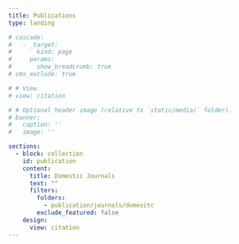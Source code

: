 ```yaml
---
title: Publications
type: landing

# cascade:
#   - _target:
#       kind: page
#     params:
#       show_breadcrumb: true
# cms_exclude: true

# # View.
# view: citation

# # Optional header image (relative to `static/media/` folder).
# banner:
#   caption: ''
#   image: ''

sections:
  - block: collection
    id: publication
    content:
      title: Domestic Journals
      text: ""
      filters:
        folders:
          - publication/journals/domesitc
        exclude_featured: false
    design:
      view: citation
---
```

